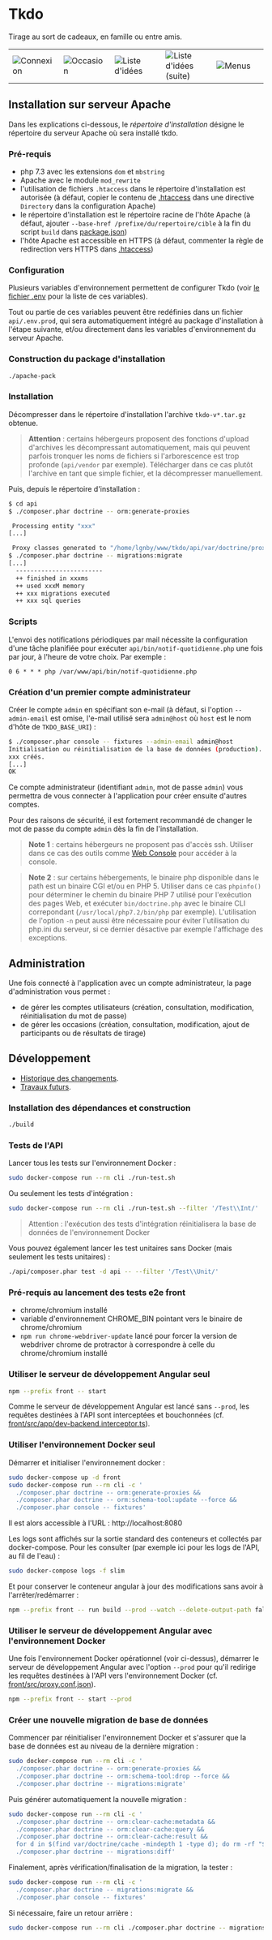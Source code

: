 # Tkdo

Tirage au sort de cadeaux, en famille ou entre amis.

<table><tr>
  <td width="20%"><img src="doc/connexion.png?raw=true" alt="Connexion"></td>
  <td width="20%"><img src="doc/occasion.png?raw=true" alt="Occasion"></td>
  <td width="20%"><img src="doc/idee-1.png?raw=true" alt="Liste d'idées"></td>
  <td width="20%"><img src="doc/idee-2.png?raw=true" alt="Liste d'idées (suite)"></td>
  <td width="20%"><img src="doc/menus.png?raw=true" alt="Menus"></td>
</tr></table>

## Installation sur serveur Apache

Dans les explications ci-dessous, le *répertoire d'installation* désigne le répertoire du serveur Apache
où sera installé tkdo.

### Pré-requis

- php 7.3 avec les extensions `dom` et `mbstring`
- Apache avec le module `mod_rewrite`
- l'utilisation de fichiers `.htaccess` dans le répertoire d'installation est autorisée 
  (à défaut, copier le contenu de [.htaccess](./.htaccess) dans une directive `Directory` dans la configuration Apache)
- le répertoire d'installation est le répertoire racine de l'hôte Apache
  (à défaut, ajouter `--base-href /prefixe/du/repertoire/cible` à la fin du script `build` dans [package.json](./package.json))
- l'hôte Apache est accessible en HTTPS
  (à défaut, commenter la règle de redirection vers HTTPS dans [.htaccess](./.htaccess))

### Configuration

Plusieurs variables d'environnement permettent de configurer Tkdo
(voir [le fichier .env](./api/.env) pour la liste de ces variables).

Tout ou partie de ces variables peuvent être redéfinies dans un fichier `api/.env.prod`,
qui sera automatiquement intégré au package d'installation à l'étape suivante,
et/ou directement dans les variables d'environnement du serveur Apache.

### Construction du package d'installation

```bash
./apache-pack
```

### Installation

Décompresser dans le répertoire d'installation l'archive `tkdo-v*.tar.gz` obtenue.

> **Attention** : certains hébergeurs proposent des fonctions d'upload d'archives les décompressant automatiquement,
> mais qui peuvent parfois tronquer les noms de fichiers si l'arborescence est trop profonde (`api/vendor` par exemple).
> Télécharger dans ce cas plutôt l'archive en tant que simple fichier, et la décompresser manuellement.

Puis, depuis le répertoire d'installation :

```bash
$ cd api
$ ./composer.phar doctrine -- orm:generate-proxies

 Processing entity "xxx"
[...]

 Proxy classes generated to "/home/lgnby/www/tkdo/api/var/doctrine/proxy"
$ ./composer.phar doctrine -- migrations:migrate
[...]
  ------------------------
  ++ finished in xxxms
  ++ used xxxM memory
  ++ xxx migrations executed
  ++ xxx sql queries
```

### Scripts

L'envoi des notifications périodiques par mail nécessite la configuration d'une tâche planifiée
pour exécuter `api/bin/notif-quotidienne.php` une fois par jour, à l'heure de votre choix.
Par exemple :

```crontab
0 6 * * * php /var/www/api/bin/notif-quotidienne.php
```

### Création d'un premier compte administrateur

Créer le compte `admin` en spécifiant son e-mail
(à défaut, si l'option `--admin-email` est omise,
l'e-mail utilisé sera `admin@host` où `host` est le nom d'hôte de `TKDO_BASE_URI`) :

```bash
$ ./composer.phar console -- fixtures --admin-email admin@host
Initialisation ou réinitialisation de la base de données (production)...
xxx créés.
[...]
OK
```

Ce compte administrateur (identifiant `admin`, mot de passe `admin`)
vous permettra de vous connecter à l'application pour créer ensuite d'autres comptes.

Pour des raisons de sécurité, il est fortement recommandé
de changer le mot de passe du compte `admin` dès la fin de l'installation.

> **Note 1** : certains hébergeurs ne proposent pas d'accès ssh.
> Utiliser dans ce cas des outils comme [Web Console](http://web-console.org/) pour accéder à la console.

> **Note 2** : sur certains hébergements, le binaire php disponible dans le path est un binaire CGI et/ou en PHP 5.
> Utiliser dans ce cas `phpinfo()` pour déterminer le chemin du binaire PHP 7 utilisé pour l'exécution des pages Web,
> et exécuter `bin/doctrine.php` avec le binaire CLI correpondant (`/usr/local/php7.2/bin/php` par exemple).
> L'utilisation de l'option `-n` peut aussi être nécessaire pour éviter l'utilisation du php.ini du serveur,
> si ce dernier désactive par exemple l'affichage des exceptions.

## Administration

Une fois connecté à l'application avec un compte administrateur,
la page d'administration vous permet :
- de gérer les comptes utilisateurs (création, consultation, modification, réinitialisation du mot de passe)
- de gérer les occasions (création, consultation, modification, ajout de participants ou de résultats de tirage)

## Développement

- [Historique des changements](./CHANGELOG.md).
- [Travaux futurs](./BACKLOG.md).

### Installation des dépendances et construction

```bash
./build
```

### Tests de l'API

Lancer tous les tests sur l'environnement Docker :

```bash
sudo docker-compose run --rm cli ./run-test.sh
```

Ou seulement les tests d'intégration :

```bash
sudo docker-compose run --rm cli ./run-test.sh --filter '/Test\\Int/'
```

> Attention : l'exécution des tests d'intégration
> réinitialisera la base de données de l'environnement Docker

Vous pouvez également lancer les test unitaires sans Docker (mais seulement les tests unitaires) :

```bash
./api/composer.phar test -d api -- --filter '/Test\\Unit/'
```

### Pré-requis au lancement des tests e2e front

- chrome/chromium installé
- variable d'environnement CHROME_BIN pointant vers le binaire de chrome/chromium
- `npm run chrome-webdriver-update` lancé pour forcer la version de webdriver chrome de protractor
  à correspondre à celle du chrome/chromium installé

### Utiliser le serveur de développement Angular seul

```bash
npm --prefix front -- start
```

Comme le serveur de développement Angular est lancé sans `--prod`,
les requêtes destinées à l'API sont interceptées et bouchonnées
(cf. [front/src/app/dev-backend.interceptor.ts](./front/src/app/dev-backend.interceptor.ts)).

### Utiliser l'environnement Docker seul

Démarrer et initialiser l'environnement docker :

```bash
sudo docker-compose up -d front
sudo docker-compose run --rm cli -c '
  ./composer.phar doctrine -- orm:generate-proxies &&
  ./composer.phar doctrine -- orm:schema-tool:update --force &&
  ./composer.phar console -- fixtures'
```

Il est alors accessible à l'URL : http://localhost:8080

Les logs sont affichés sur la sortie standard des conteneurs et collectés par docker-compose.
Pour les consulter (par exemple ici pour les logs de l'API, au fil de l'eau) :

```bash
sudo docker-compose logs -f slim
```

Et pour conserver le conteneur angular à jour des modifications
sans avoir à l'arrêter/redémarrer :

```bash
npm --prefix front -- run build --prod --watch --delete-output-path false
```

### Utiliser le serveur de développement Angular avec l'environnement Docker

Une fois l'environnement Docker opérationnel (voir ci-dessus),
démarrer le serveur de développement Angular avec l'option `--prod`
pour qu'il redirige les requêtes destinées à l'API vers l'environnement Docker
(cf. [front/src/proxy.conf.json](./front/src/proxy.conf.json)).

```bash
npm --prefix front -- start --prod
```

### Créer une nouvelle migration de base de données

Commencer par réinitialiser l'environnement Docker
et s'assurer que la base de données est au niveau de la dernière migration :

```bash
sudo docker-compose run --rm cli -c '
  ./composer.phar doctrine -- orm:generate-proxies &&
  ./composer.phar doctrine -- orm:schema-tool:drop --force &&
  ./composer.phar doctrine -- migrations:migrate'
```

Puis générer automatiquement la nouvelle migration :

```bash
sudo docker-compose run --rm cli -c '
  ./composer.phar doctrine -- orm:clear-cache:metadata &&
  ./composer.phar doctrine -- orm:clear-cache:query &&
  ./composer.phar doctrine -- orm:clear-cache:result &&
  for d in $(find var/doctrine/cache -mindepth 1 -type d); do rm -rf "$d"; done &&
  ./composer.phar doctrine -- migrations:diff'
```

Finalement, après vérification/finalisation de la migration, la tester :

```bash
sudo docker-compose run --rm cli -c '
  ./composer.phar doctrine -- migrations:migrate &&
  ./composer.phar console -- fixtures'
```

Si nécessaire, faire un retour arrière :

```bash
sudo docker-compose run --rm cli ./composer.phar doctrine -- migrations:migrate prev
```
